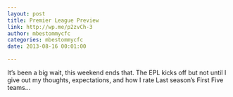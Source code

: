 ```yaml
---
layout: post
title: Premier League Preview 
link: http://wp.me/p2zvCh-3
author: mbestommycfc
categories: mbestommycfc
date: 2013-08-16 00:01:00

---
```


It’s been a big wait, this weekend ends that. The EPL kicks off but not until I give out my thoughts, expectations, and how I rate Last season’s First Five teams...
